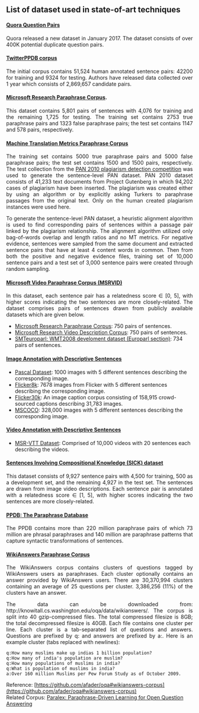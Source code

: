 
## List of dataset used in state-of-art techniques
#### [Quora Question Pairs](https://data.quora.com/First-Quora-Dataset-Release-Question-Pairs)
<p align='justify'>
Quora released a new dataset in January 2017. The dataset consists of over 400K potential duplicate question pairs.
<p align='justify'>
 
#### [TwitterPPDB corpus](https://languagenet.github.io/)

<p align='justify'>
The initial corpus contains 51,524 human annotated sentence pairs: 42200 for training and 9324 for testing. Authors have released data collected over 1 year which consists of 2,869,657 candidate pairs. 
<p align='justify'>

#### [Microsoft Research Paraphrase Corpus](https://www.microsoft.com/en-us/download/details.aspx?id=52398).

<p align='justify'>
This dataset contains 5,801 pairs of sentences with 4,076 for training and the remaining 1,725 for testing. The training set contains 2753 true paraphrase pairs and 1323 false paraphrase pairs; the test set contains 1147 and 578 pairs, respectively.
<p align='justify'>

#### [Machine Translation Metrics Paraphrase Corpus](http://www.aclweb.org/anthology/N12-1019.pdf)

<p align='justify'>
The training set contains 5000 true paraphrase pairs and 5000 false paraphrase pairs; the test set contains 1500 and 1500 pairs, respectively. The test collection from the <a href="http://pan.webis.de/clef10/pan10-web/plagiarism-detection.html">PAN 2010 plagiarism detection competition</a> was used to generate the sentence-level PAN dataset. PAN 2010 dataset consists of 41,233 text documents from Project Gutenberg in which 94,202 cases of plagiarism have been inserted. The plagiarism was created either by using an algorithm or by explicitly asking Turkers to paraphrase passages from the original text. Only on the human created plagiarism instances were used here.
<p align='justify'>

<p align='justify'>
To generate the sentence-level PAN dataset, a heuristic alignment algorithm is used to find corresponding pairs of sentences within a passage pair linked by the plagiarism relationship. The alignment algorithm utilized only bag-of-words overlap and length ratios and no MT metrics. For negative evidence, sentences were sampled from the same document and extracted sentence pairs that have at least 4 content words in common. Then from both the positive and negative evidence files, training set of 10,000 sentence pairs and a test set of 3,000 sentence pairs were created through random sampling.
<p align='justify'>

#### [Microsoft Video Paraphrase Corpus (MSRVID)](https://www.cs.york.ac.uk/semeval-2012/task6/data/uploads/datasets/)

<p align='justify'>
In this dataset, each sentence pair has a relatedness score &isin; [0, 5], with higher scores indicating the two sentences are more closely-related. The dataset comprises pairs of sentences drawn from publicly available datasets which are given below.
<p align='justify'>

 - [Microsoft Research Paraphrase Corpus](http://research.microsoft.com/en-us/downloads/607d14d9-20cd-47e3-85bc-a2f65cd28042/): 750 pairs of sentences.
 - [Microsoft Research Video Description Corpus](http://research.microsoft.com/en-us/downloads/38cf15fd-b8df-477e-a4e4-a4680caa75af/): 750 pairs of sentences. 
 - [SMTeuroparl: WMT2008 develoment dataset (Europarl section)](http://www.statmt.org/wmt08/shared-evaluation-task.html): 734 pairs of sentences.

#### [Image Annotation with Descriptive Sentences](http://dl.acm.org/citation.cfm?id=1866717)
 - [Pascal Dataset](http://nlp.cs.illinois.edu/HockenmaierGroup/pascal-sentences/index.html): 1000 images with 5 different sentences describing the corresponding image. 
 - [Flicker8k](http://nlp.cs.illinois.edu/HockenmaierGroup/8k-pictures.html): 7678 images from Flicker with 5 different sentences describing the corresponding image.
 - [Flicker30k](http://shannon.cs.illinois.edu/DenotationGraph/): An image caption corpus consisting of 158,915 crowd-sourced captions describing 31,783 images.
 - [MSCOCO](http://cocodataset.org/#overview): 328,000 images with 5 different sentences describing the corresponding image.

#### [Video Annotation with Descriptive Sentences]()
 - [MSR-VTT Dataset](http://ms-multimedia-challenge.com/2017/challenge): Comprised of 10,000 videos with 20 sentences each describing the videos.
 
#### [Sentences Involving Compositional Knowledge (SICK) dataset](http://clic.cimec.unitn.it/composes/sick.html)

<p align='justify'>
This dataset consists of 9,927 sentence pairs with 4,500 for training, 500 as a development set, and the remaining 4,927 in the test set. The sentences are drawn from image video descriptions. Each sentence pair is annotated with a relatedness score &isin; [1, 5], with higher scores indicating the two sentences are more closely-related.
<p align='justify'>

#### [PPDB: The Paraphrase Database](http://www.cis.upenn.edu/~ccb/ppdb/)

<p align='justify'>
The PPDB contains more than 220 million paraphrase pairs of which 73 million are phrasal paraphrases and 140 million are paraphrase patterns that capture syntactic transformations of sentences.
<p align='justify'>
  
#### [WikiAnswers Paraphrase Corpus](http://knowitall.cs.washington.edu/oqa/data/wikianswers/)

<p align='justify'>
The WikiAnswers corpus contains clusters of questions tagged by WikiAnswers users as paraphrases. Each cluster optionally contains an answer provided by WikiAnswers users. There are 30,370,994 clusters containing an average of 25 questions per cluster. 3,386,256 (11%) of the clusters have an answer.
<p align='justify'>

<p align='justify'>
The data can be downloaded from: http://knowitall.cs.washington.edu/oqa/data/wikianswers/. The corpus is split into 40 gzip-compressed files. The total compressed filesize is 8GB; the total decompressed filesize is 40GB. Each file contains one cluster per line. Each cluster is a tab-separated list of questions and answers. Questions are prefixed by q: and answers are prefixed by a:. Here is an example cluster (tabs replaced with newlines):
<p align='justify'>

  ```
  q:How many muslims make up indias 1 billion population?
  q:How many of india's population are muslim?
  q:How many populations of muslims in india?
  q:What is population of muslims in india?
  a:Over 160 million Muslims per Pew Forum Study as of October 2009.
  ```

  Reference: [https://github.com/afader/oqa#wikianswers-corpus](https://github.com/afader/oqa#wikianswers-corpus)<br/>
  Related Corpus: [Paralex: Paraphrase-Driven Learning for Open Question Answering](http://knowitall.cs.washington.edu/paralex/)
